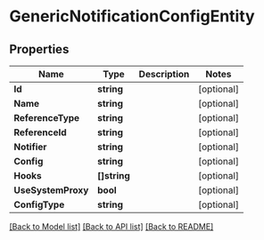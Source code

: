 # GenericNotificationConfigEntity

## Properties

Name | Type | Description | Notes
------------ | ------------- | ------------- | -------------
**Id** | **string** |  | [optional] 
**Name** | **string** |  | [optional] 
**ReferenceType** | **string** |  | [optional] 
**ReferenceId** | **string** |  | [optional] 
**Notifier** | **string** |  | [optional] 
**Config** | **string** |  | [optional] 
**Hooks** | **[]string** |  | [optional] 
**UseSystemProxy** | **bool** |  | [optional] 
**ConfigType** | **string** |  | [optional] 

[[Back to Model list]](../README.md#documentation-for-models) [[Back to API list]](../README.md#documentation-for-api-endpoints) [[Back to README]](../README.md)


